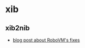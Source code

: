# xib

## xib2nib

* [blog post about RoboVM's fixes](https://dkimitsa.github.io/2018/02/13/wl-tech-details-2-robovm/)